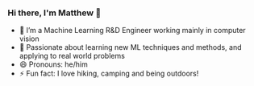 ### Hi there, I'm Matthew 👋

<!--
**mattrothery/mattrothery** is a ✨ _special_ ✨ repository because its `README.md` (this file) appears on your GitHub profile.

Here are some ideas to get you started:

- 🔭 I’m currently working on ...
- 🌱 I’m currently learning ...
- 👯 I’m looking to collaborate on ...
- 🤔 I’m looking for help with ...
- 💬 Ask me about ...
- 📫 How to reach me: ...
- 😄 Pronouns: ...
- ⚡ Fun fact: ...
-->

- 🔭 I’m a Machine Learning R&D Engineer working mainly in computer vision
- 🌱 Passionate about learning new ML techniques and methods, and applying to real world problems
- 😄 Pronouns: he/him
- ⚡ Fun fact: I love hiking, camping and being outdoors!
